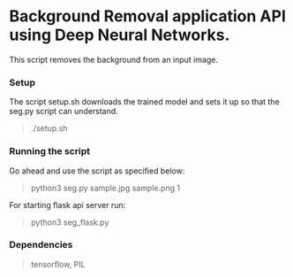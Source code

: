 # Background Removal application API using Deep Neural Networks.

This script removes the background from an input image.
### Setup
The script setup.sh downloads the trained model and sets it up so that the seg.py script can understand. 
>	./setup.sh

### Running the script
Go ahead and use the script as specified below:
>	python3 seg.py sample.jpg sample.png 1

For starting flask api server run:
>	python3 seg_flask.py 

### Dependencies
>	tensorflow, PIL
